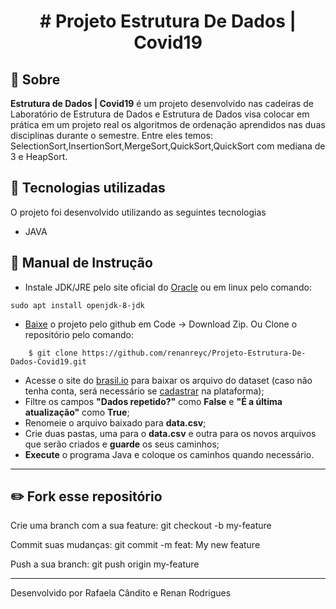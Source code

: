 <h1 align="center">
# Projeto Estrutura De Dados | Covid19
</h1>

## :pushpin:  Sobre
**Estrutura de Dados | Covid19** é um projeto desenvolvido nas cadeiras de Laboratório de Estrutura de Dados e Estrutura de Dados visa colocar em prática em um projeto real os algoritmos de ordenação aprendidos nas duas disciplinas durante o semestre. Entre eles temos: SelectionSort,InsertionSort,MergeSort,QuickSort,QuickSort com mediana de 3 e HeapSort.   

## :mag_right:  Tecnologias utilizadas
O projeto foi desenvolvido utilizando as seguintes tecnologias

- JAVA

## :book: Manual de Instrução

- Instale JDK/JRE pelo site oficial do [Oracle](https://www.oracle.com/br/java/technologies/javase/javase-jdk8-downloads.html) ou em linux pelo comando: 
```  
sudo apt install openjdk-8-jdk
```
- [Baixe](https://github.com/renanreyc/Projeto-Estrutura-De-Dados-Covid19) o projeto pelo github em Code -> Download Zip. Ou  Clone o repositório pelo comando:
```
    $ git clone https://github.com/renanreyc/Projeto-Estrutura-De-Dados-Covid19.git
```
- Acesse o site do [brasil.io](https://brasil.io/dataset/covid19/caso_full/?search=&epidemiological_week=&date=&order_for_place=&state=&city=&city_ibge_code=&place_type=&last_available_date=&is_last=True&is_repeated=False) para baixar os arquivo do dataset (caso não tenha conta, será necessário se [cadastrar](https://brasil.io/auth/entrar/) na plataforma);
- Filtre os campos **"Dados repetido?"** como **False** e **"É a última atualização"** como **True**;
- Renomeie o arquivo baixado para **data.csv**;
- Crie duas pastas, uma para o **data.csv** e outra para os novos arquivos que serão criados e **guarde** os seus caminhos;
- **Execute** o programa Java e coloque os caminhos quando necessário.


---

## :pencil2:  Fork esse repositório

Crie uma branch com a sua feature: git checkout -b my-feature

Commit suas mudanças: git commit -m feat: My new feature

Push a sua branch: git push origin my-feature

---

Desenvolvido  por Rafaela Cândito e Renan Rodrigues 
